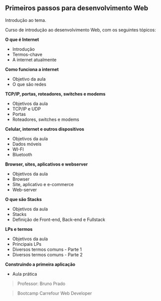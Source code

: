 ## Primeiros passos para desenvolvimento Web

Introdução ao tema.



Curso de introdução ao desenvolvimento Web, com os seguintes tópicos:



**O que é Internet**

* Introdução
* Termos-chave
* A internet atualmente



**Como funciona a internet**

* Objetivo da aula
* O que são redes



**TCP/IP, portas, roteadores, switches e modems**

* Objetivos da aula
* TCP/IP e UDP
* Portas
* Roteadores, switches e modems



**Celular, internet e outros dispositivos**

* Objetivos da aula
* Dados móveis
* WI-FI
* Bluetooth



**Browser, sites, aplicativos e webserver**

* Objetivos da aula
* Browser
* Site, aplicativo e e-commerce
* Web-server



**O que são Stacks**

* Objetivos da aula
* Stacks
* Definição de Front-end, Back-end e Fullstack



**LPs e termos**

* Objetivos da aula
* Principais LPs
* Diversos termos comuns - Parte 1
* Diversos termos comuns - Parte 2



**Construindo a primeira aplicação**

* Aula prática



> Professor: Bruno Prado

> Bootcamp Carrefour Web Developer



